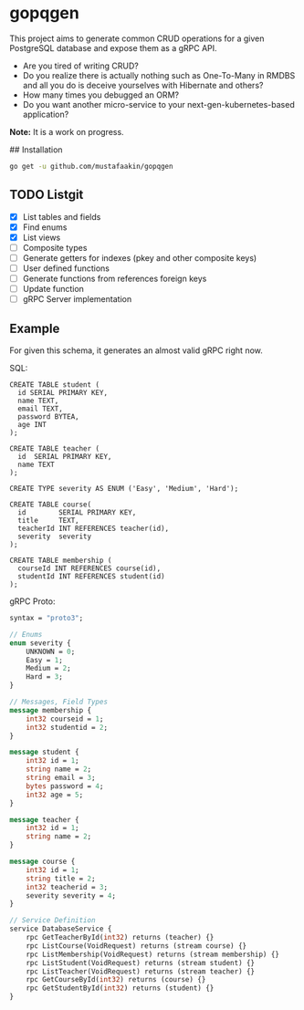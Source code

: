 # gopqgen

This project aims to generate common CRUD operations for a given PostgreSQL database and expose them as a gRPC API.

- Are you tired of writing CRUD?
- Do you realize there is actually nothing such as One-To-Many in RMDBS and all you do is deceive yourselves with Hibernate and others?
- How many times you debugged an ORM?
- Do you want another micro-service to your next-gen-kubernetes-based application?

**Note:** It is a work on progress.

## Installation

```bash
go get -u github.com/mustafaakin/gopqgen
```

## TODO Listgit 

- [X] List tables and fields
- [X] Find enums
- [X] List views
- [ ] Composite types
- [ ] Generate getters for indexes (pkey and other composite keys)
- [ ] User defined functions
- [ ] Generate functions from references foreign keys
- [ ] Update function
- [ ] gRPC Server implementation

## Example

For given this schema, it generates an almost valid gRPC right now.

SQL:

```
CREATE TABLE student (
  id SERIAL PRIMARY KEY,
  name TEXT,
  email TEXT,
  password BYTEA,
  age INT
);

CREATE TABLE teacher (
  id  SERIAL PRIMARY KEY,
  name TEXT
);

CREATE TYPE severity AS ENUM ('Easy', 'Medium', 'Hard');

CREATE TABLE course(
  id        SERIAL PRIMARY KEY,
  title     TEXT,
  teacherId INT REFERENCES teacher(id),
  severity  severity
);

CREATE TABLE membership (
  courseId INT REFERENCES course(id),
  studentId INT REFERENCES student(id)
);
```

gRPC Proto:

```proto
syntax = "proto3";

// Enums
enum severity {
    UNKNOWN = 0;
    Easy = 1;
    Medium = 2;
    Hard = 3;
}

// Messages, Field Types
message membership {
    int32 courseid = 1;
    int32 studentid = 2;
}

message student {
    int32 id = 1;
    string name = 2;
    string email = 3;
    bytes password = 4;
    int32 age = 5;
}

message teacher {
    int32 id = 1;
    string name = 2;
}

message course {
    int32 id = 1;
    string title = 2;
    int32 teacherid = 3;
    severity severity = 4;
}

// Service Definition
service DatabaseService {
    rpc GetTeacherById(int32) returns (teacher) {}
    rpc ListCourse(VoidRequest) returns (stream course) {}
    rpc ListMembership(VoidRequest) returns (stream membership) {}
    rpc ListStudent(VoidRequest) returns (stream student) {}
    rpc ListTeacher(VoidRequest) returns (stream teacher) {}
    rpc GetCourseById(int32) returns (course) {}
    rpc GetStudentById(int32) returns (student) {}
}
```